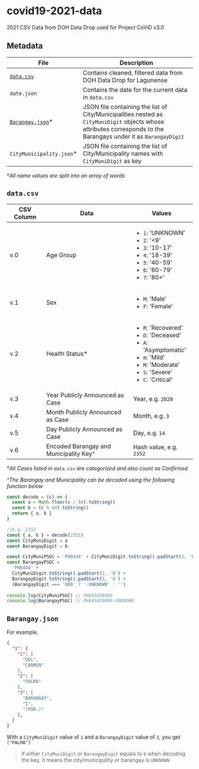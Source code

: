 # covid19-2021-data
2021 CSV Data from DOH Data Drop used for Project CoViD v3.0



## Metadata
| File                              | Description                                                                                                                                                      |
|-----------------------------------|------------------------------------------------------------------------------------------------------------------------------------------------------------------|
| [`data.csv`](#datacsv)            | Contains cleaned, filtered data from DOH Data Drop for Lagunense                                                                                                 |
| `date.json`                       | Contains the date for the current data in `data.csv`                                                                                                             |
| [`Barangay.json`](#barangayjson)* | JSON file containing the list of City/Municipalities nested as `CityMuniDigit` objects whose attributes corresponds to the Barangays under it as `BarangayDigit` |
| `CityMunicipality.json`*          | JSON file containing the list of City/Municipality names with `CityMuniDigit` as key                                                                             |

**All name values are split into an array of words*



## `data.csv`
| CSV Column | Data                                   | Values                                                                                                                                                                           |
|------------|----------------------------------------|----------------------------------------------------------------------------------------------------------------------------------------------------------------------------------|
| v.0        | Age Group                              | <ul><li>`1`: 'UNKNOWN'</li><li>`2`: '<9'</li><li>`3`: '10-17'</li><li>`4`: '18-39'</li><li>`5`: '40-59'</li><li>`6`: '60-79'</li><li>`7`: '80+'</li></ul>                        |
| v.1        | Sex                                    | <ul><li>`M`: 'Male'</li><li>`F`: 'Female'</li></ul>                                                                                                                              |
| v.2        | Health Status*                         | <ul><li>`R`: 'Recovered'</li><li>`D`: 'Deceased'</li><li>`A`: 'Asymptomatic'</li><li>`m`: 'Mild'</li><li>`M`: 'Moderate'</li><li>`S`: 'Severe'</li><li>`C`: 'Critical'</li></ul> |
| v.3        | Year Publicly Announced as Case        | Year, e.g. `2020`                                                                                                                                                                |
| v.4        | Month Publicly Announced as Case       | Month, e.g. `3`                                                                                                                                                                  |
| v.5        | Day Publicly Announced as Case         | Day, e.g. `14`                                                                                                                                                                   |
| v.6        | Encoded Barangay and Municipality Key^ | Hash value, e.g. `2352`                                                                                                                                                          |

**All Cases listed in `data.csv` are categorized and also count as Confirmed*

*^The Barangay and Municipality can be decoded using the following function below*

```js
const decode = (c) => {
  const a = Math.floor(c / 84).toString()
  const b = (c % 84).toString()
  return { a, b }
}

//e.g. 2352
const { a, b } = decode(2352)
const CityMuniDigit = a
const BarangayDigit = b

const CityMuniPSGC = 'PH0434' + CityMuniDigit.toString().padStart(2, '0') + '000'
const BarangayPSGC =
  'PH0434' +
  CityMuniDigit.toString().padStart(2, '0') +
  BarangayDigit.toString().padStart(3, '0') +
  (BarangayDigit === '000' ? '-UNKNOWN' : '')
  
console.log(CityMuniPSGC) // PH043428000
console.log(BarangayPSGC) // PH043428000-UNKNOWN
```



## `Barangay.json`
For example,
```json
{
  "1": {
    "1": [
      "DEL",
      "CARMEN"
    ],
    "2": [
      "PALMA"
    ],
    "3": [
      "BARANGAY",
      "I",
      "(POB.)"
    ],
  }
}
```
With a `CityMuniDigit` value of `1` and a `BarangayDigit` value of `2`, you get `["PALMA"]`
> If either `CityMuniDigit` or `BarangayDigit` equals to `0` when decoding the key, it means the city/municipality or barangay is `UNKNOWN`








